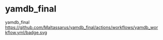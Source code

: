 # yamdb_final
yamdb_final
https://github.com/Maltassarus/yamdb_final/actions/workflows/yamdb_workflow.yml/badge.svg
